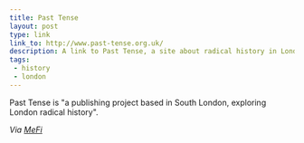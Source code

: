 ```yaml
---
title: Past Tense
layout: post
type: link
link_to: http://www.past-tense.org.uk/
description: A link to Past Tense, a site about radical history in London.
tags:
 - history
 - london
---
```

Past Tense is "a publishing project based in South London, exploring London radical history". 

_Via [MeFi](http://www.metafilter.com/86486/Cokaygne-in-my-brain "Cokaygne in my brain")_